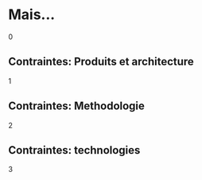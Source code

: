 # Mais...

0


## Contraintes: Produits et architecture

1


## Contraintes: Methodologie

2


## Contraintes: technologies

3
